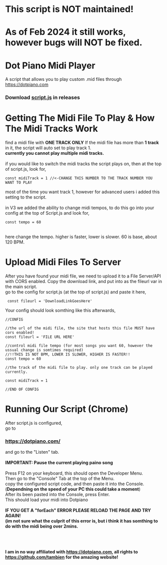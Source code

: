# This script is NOT maintained!
# As of Feb 2024 it still works, however bugs will NOT be fixed.


# Dot Piano Midi Player
A script that allows you to play custom .mid files through https://dotpiano.com

### Download <a href="https://github.com/TOG11/DotPianoMidiPlayer/releases/tag/V3.0.0">script.js<a> in releases

# Getting The Midi File To Play & How The Midi Tracks Work
find a midi file with **ONE TRACK ONLY** If the midi file has more than **1** **track** in it, the script will auto set to play track 1. <br>
**currently you cannot play multiple midi tracks.** <br><br>
if you would like to switch the midi tracks the script plays on, then at the top of script.js, look for, 
```node 
const midiTrack = 1 //<-CHANGE THIS NUMBER TO THE TRACK NUMBER YOU WANT TO PLAY 
```
most of the time you want track 1, however for advanced users i added this setting to the script. <br>
<br> in V3 we added the ability to change midi tempos, to do this go into your config at the top of Script.js and look for,
 ```node
 const tempo = 60
 ``` 
 <br> here change the tempo. higher is faster, lower is slower. 60 is base, about 120 BPM.
                            

# Upload Midi Files To Server                                
 After you have found your midi file, we need to upload it to a File Server/API with CORS enabled.
 Copy the download link, and put into as the fileurl var in the main script.<br>
 go to the config for script.js (at the top of script.js) and paste it here,
 ```node
  const fileurl = 'DownloadLinkGoesHere'
  ```
  
  Your config should look somthing like this afterwards, 
  ```node
//CONFIG

//the url of the midi file, the site that hosts this file MUST have cors enabled!
const fileurl = 'FILE URL HERE'

//control midi file tempo (for most songs you want 60, however the ussual change is somtimes required) 
//!!THIS IS NOT BPM, LOWER IS SLOWER, HIGHER IS FASTER!!
const tempo = 60

//the track of the midi file to play. only one track can be played currently.

const midiTrack = 1

//END OF CONFIG
  
  ```
 # Running Our Script (Chrome)                             
   After script.js is configured,<br> go to 
  ### https://dotpiano.com/
  and go to the "Listen" tab.
  <br>
  <br>
  **IMPORTANT: Pause the current playing paino song** <br><br>
  Press F12 on your keyboard, this should open the Developer Menu. 
  <br> Then go to the "Console" Tab at the top of the Menu. <br>
  copy the configured script code, and then paste it into the Console. (**Dependning on the speed of your PC this could take a moment**) <br>
  After its been pasted into the Console, press Enter. <br>
  This should load your midi into Dotpiano <br>
  <br>
  **IF YOU GET A "forEach" ERROR PLEASE RELOAD THE  PAGE AND TRY AGAIN! <br> (im not sure what the culprit of this error is, but i think it has somthing to do with the midi being over 2mins.**

  <br> <br> <br>
  **I am in no way affiliated with https://dotpiano.com, all rights to https://github.com/tambien for the amazing website!**
  <br>
  <br>                  
